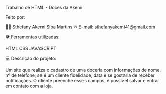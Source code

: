 Trabalho de HTML - Doces da Akemi

Feito por:

👩‍💻 Sthefany Akemi Siba Martins
✉ E-mail: sthefanyakemi41@gmail.com

🛠 Ferramentas utilizadas:

HTML
CSS
JAVASCRIPT

💻 Descrição do projeto:

Um site que realiza o cadastro de uma doceria com informações de nome, nº de telefone, se é um cliente fidelidade, data e se gostaria de receber notificações. O cliente preenche esses campos, é possível salvar e entrar em contato com a loja.